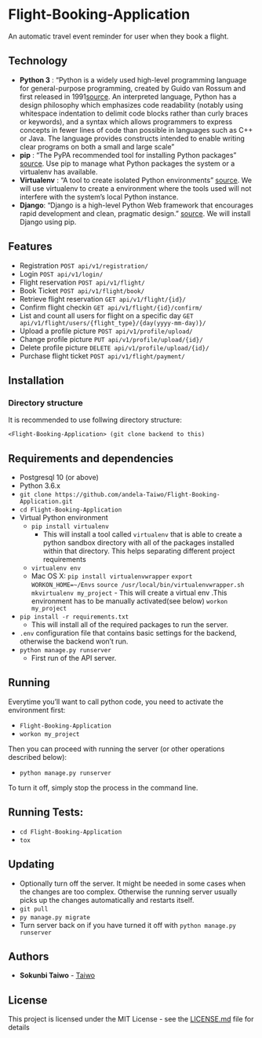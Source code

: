 # Flight-Booking-Application
An automatic travel event reminder for user when they book a flight.

## Technology 
* **Python 3** : “Python is a widely used high-level programming language for general-purpose programming, created by Guido van Rossum and first released in 1991[source](https://www.python.org/downloads/release/python-360/). An interpreted language, Python has a design philosophy which emphasizes code readability (notably using whitespace indentation to delimit code blocks rather than curly braces or keywords), and a syntax which allows programmers to express concepts in fewer lines of code than possible in languages such as C++ or Java. The language provides constructs intended to enable writing clear programs on both a small and large scale” 
* **pip** : “The PyPA recommended tool for installing Python packages” [source](https://pypi.org/project/pip/). Use pip to manage what Python packages the system or a virtualenv has available.
* **Virtualenv** : “A tool to create isolated Python environments” [source](https://virtualenv.pypa.io/en/latest/). We will use virtualenv to create a environment where the tools used will not interfere with the system’s local Python instance.
* **Django**: “Django is a high-level Python Web framework that encourages rapid development and clean, pragmatic design.” [source](https://www.djangoproject.com/). We will install Django using pip.

## Features
- Registration `POST api/v1/registration/`
- Login `POST api/v1/login/   ` 
- Flight reservation `POST api/v1/flight/`
- Book Ticket `POST api/v1/flight/book/`
- Retrieve flight reservation `GET api/v1/flight/{id}/`
- Confirm flight checkin `GET api/v1/flight/{id}/confirm/`
- List  and count all users for flight on a specific  day `GET api/v1/flight/users/{flight_type}/{day(yyyy-mm-day)}/`
- Upload a profile picture `POST api/v1/profile/upload/`
- Change profile picture `PUT api/v1/profile/upload/{id}/`
- Delete profile picture `DELETE api/v1/profile/upload/{id}/`
- Purchase flight ticket `POST api/v1/flight/payment/`

## Installation

### Directory structure

It is recommended to use follwing directory structure:

```
<Flight-Booking-Application> (git clone backend to this)
```

## Requirements and dependencies

- Postgresql 10 (or above)
- Python 3.6.x
- `git clone https://github.com/andela-Taiwo/Flight-Booking-Application.git`
- `cd Flight-Booking-Application`
- Virtual Python environment
  - `pip install virtualenv`
    - This will install a tool called `virtualenv` that is able to create a python sandbox directory with all of the packages installed within that directory. This helps separating different project requirements 
  - `virtualenv env`
  - Mac OS X: 
    `pip install virtualenvwrapper`
    `export WORKON_HOME=~/Envs`
    `source /usr/local/bin/virtualenvwrapper.sh`
    `mkvirtualenv my_project`
        - This will create a virtual env .This environment has to be manually activated(see below)
        `workon my_project`
- `pip install -r requirements.txt`
  - This will install all of the required packages to run the server.
-  `.env` configuration file that contains basic settings for the backend, otherwise the backend won’t run.
- `python manage.py runserver`
  - First run of the API server.


## Running
Everytime you’ll want to call python code, you need to activate the environment first:

- `Flight-Booking-Application`
- `workon my_project`

Then you can proceed with running the server (or other operations described below):

- `python manage.py runserver`

To turn it off, simply stop the process in the command line.
## Running Tests:
 - `cd Flight-Booking-Application`
 - `tox`

## Updating
- Optionally turn off the server. It might be needed in some cases when the changes are too complex. Otherwise the running server usually picks up the changes automatically and restarts itself.
- `git pull`
- `py manage.py migrate`
- Turn server back on if you have turned it off with `python manage.py runserver`




## Authors

* **Sokunbi Taiwo** - [Taiwo](https://github.com/andela-Taiwo)


## License

This project is licensed under the MIT License - see the [LICENSE.md](LICENSE.md) file for details